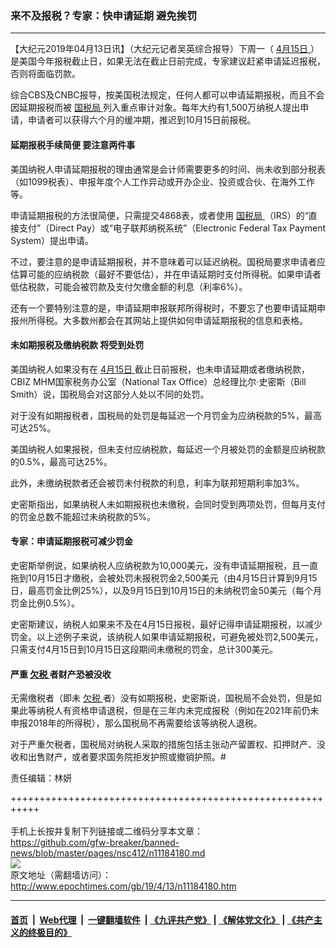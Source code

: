 ### 来不及报税？专家：快申请延期 避免挨罚
------------------------

<p>
 【大纪元2019年04月13日讯】（大纪元记者吴英综合报导）下周一（
 <a href="http://www.epochtimes.com/gb/tag/4%E6%9C%8815%E6%97%A5.html">
  4月15日
 </a>
 ）是美国今年报税截止日，如果无法在截止日前完成，专家建议赶紧申请延迟报税，否则将面临罚款。
</p>
<p>
 综合CBS及CNBC报导，按美国税法规定，任何人都可以申请延期报税，而且不会因延期报税而被
 <a href="http://www.epochtimes.com/gb/tag/%E5%9B%BD%E7%A8%8E%E5%B1%80.html">
  国税局
 </a>
 列入重点审计对象。每年大约有1,500万纳税人提出申请，申请者可以获得六个月的缓冲期，推迟到10月15日前报税。
</p>
<h4>
 延期报税手续简便 要注意两件事
</h4>
<p>
 美国纳税人申请延期报税的理由通常是会计师需要更多的时间、尚未收到部分税表（如1099税表）、申报年度个人工作异动或开办企业、投资或合伙、在海外工作等。
</p>
<p>
 申请延期报税的方法很简便，只需提交4868表，或者使用
 <a href="http://www.epochtimes.com/gb/tag/%E5%9B%BD%E7%A8%8E%E5%B1%80.html">
  国税局
 </a>
 （IRS）的“直接支付”（Direct Pay）或“电子联邦纳税系统”（Electronic Federal Tax Payment System）提出申请。
</p>
<p>
 不过，要注意的是申请延期报税，并不意味着可以延迟纳税。国税局要求申请者应估算可能的应纳税款（最好不要低估），并在申请延期时支付所得税。如果申请者低估税款，可能会被罚款及支付欠缴金额的利息（利率6%）。
</p>
<p>
 还有一个要特别注意的是，申请延期申报联邦所得税时，不要忘了也要申请延期申报州所得税。大多数州都会在其网站上提供如何申请延期报税的信息和表格。
</p>
<h4>
 未如期报税及缴纳税款 将受到处罚
</h4>
<p>
 美国纳税人如果没有在
 <a href="http://www.epochtimes.com/gb/tag/4%E6%9C%8815%E6%97%A5.html">
  4月15日
 </a>
 截止日前报税，也未申请延期或者缴纳税款，CBIZ MHM国家税务办公室（National Tax Office）总经理比尔‧史密斯（Bill Smith）说，国税局会对这部分人处以不同的处罚。
</p>
<p>
 对于没有如期报税者，国税局的处罚是每延迟一个月罚金为应纳税款的5%，最高可达25%。
</p>
<p>
 美国纳税人如果报税，但未支付应纳税款，每延迟一个月被处罚的金额是应纳税款的0.5%，最高可达25%。
</p>
<p>
 此外，未缴纳税款者还会被罚未付税款的利息，利率为联邦短期利率加3%。
</p>
<p>
 史密斯指出，如果纳税人未如期报税也未缴税，会同时受到两项处罚，但每月支付的罚金总数不能超过未纳税款的5%。
</p>
<h4>
 专家：申请延期报税可减少罚金
</h4>
<p>
 史密斯举例说，如果纳税人应纳税款为10,000美元，没有申请延期报税，且一直拖到10月15日才缴税，会被处罚未报税罚金2,500美元（由4月15日计算到9月15日，最高罚金比例25%），以及9月15日到10月15日的未纳税罚金50美元（每个月罚金比例0.5%）。
</p>
<p>
 史密斯建议，纳税人如果来不及在4月15日报税，最好记得申请延期报税，以减少罚金。以上述例子来说，该纳税人如果申请延期报税，可避免被处罚2,500美元，只需支付4月15日到10月15日这段期间未缴税的罚金，总计300美元。
</p>
<h4>
 严重
 <a href="http://www.epochtimes.com/gb/tag/%E6%AC%A0%E7%A8%8E.html">
  欠税
 </a>
 者财产恐被没收
</h4>
<p>
 无需缴税者（即未
 <a href="http://www.epochtimes.com/gb/tag/%E6%AC%A0%E7%A8%8E.html">
  欠税
 </a>
 者）没有如期报税，史密斯说，国税局不会处罚，但是如果此等纳税人有资格申请退税，但是在三年内未完成报税（例如在2021年前仍未申报2018年的所得税），那么国税局不再需要给该等纳税人退税。
</p>
<p>
 对于严重欠税者，国税局对纳税人采取的措施包括主张动产留置权、扣押财产、没收和出售财产，或者要求国务院拒发护照或撤销护照。#
</p>
<p>
 责任编辑：林妍
</p>

+++++++++++++++++++++++++++++++++++++++++++++++++++++++++++<br/><br/>
手机上长按并复制下列链接或二维码分享本文章：<br/>
https://github.com/gfw-breaker/banned-news/blob/master/pages/nsc412/n11184180.md <br/>
<a href='https://github.com/gfw-breaker/banned-news/blob/master/pages/nsc412/n11184180.md'><img src='https://github.com/gfw-breaker/banned-news/blob/master/pages/nsc412/n11184180.md.png'/></a> <br/>
原文地址（需翻墙访问）：http://www.epochtimes.com/gb/19/4/13/n11184180.htm


------------------------
#### [首页](https://github.com/gfw-breaker/banned-news/blob/master/README.md) &nbsp;|&nbsp; [Web代理](https://github.com/labour-camp/helloworld) &nbsp;|&nbsp; [一键翻墙软件](https://github.com/gfw-breaker/nogfw/blob/master/README.md) &nbsp;| [《九评共产党》](https://github.com/gfw-breaker/9ping.md/blob/master/README.md#九评之一评共产党是什么) | [《解体党文化》](https://github.com/gfw-breaker/jtdwh.md/blob/master/README.md) | [《共产主义的终极目的》](https://github.com/gfw-breaker/gczydzjmd.md/blob/master/README.md)

